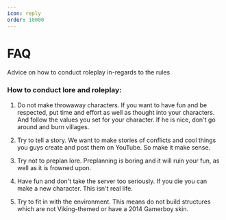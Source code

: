 ```yaml
---
icon: reply	
order: 10000
---
```


# FAQ
Advice on how to conduct roleplay in-regards to the rules

### How to conduct lore and roleplay:

1. Do not make throwaway characters. If you want to have fun and be respected, put time and effort as well as thought into your characters. And follow the values you set for your character. If he is nice, don't go around and burn villages.

2. Try to tell a story. We want to make stories of conflicts and cool things you guys create and post them on YouTube. So make it make sense.

3. Try not to preplan lore. Preplanning is boring and it will ruin your fun, as well as it is frowned upon.

4. Have fun and don't take the server too seriously. If you die you can make a new character. This isn't real life.

5. Try to fit in with the environment. This means do not build structures which are not Viking-themed or have a 2014 Gamerboy skin.

